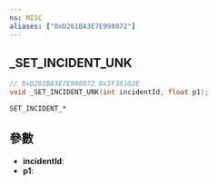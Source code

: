 ```yaml
---
ns: MISC
aliases: ["0xD261BA3E7E998072"]
---
```

## _SET_INCIDENT_UNK

```c
// 0xD261BA3E7E998072 0x1F38102E
void _SET_INCIDENT_UNK(int incidentId, float p1);
```

```
SET_INCIDENT_*
```

## 參數
* **incidentId**: 
* **p1**: 

